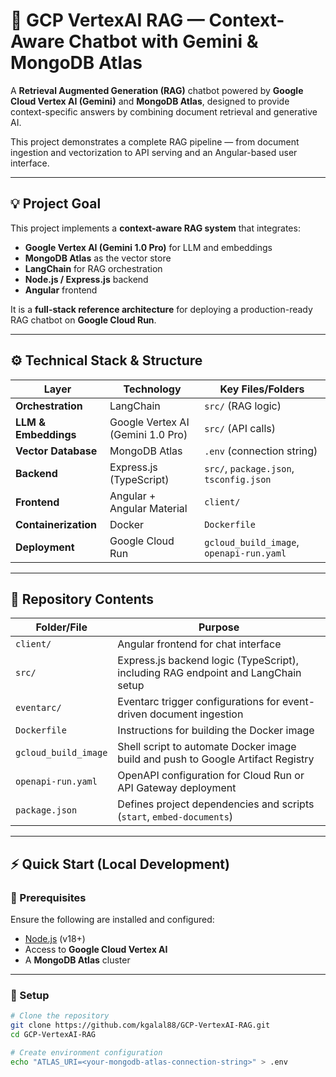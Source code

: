 # 🤖 GCP VertexAI RAG — Context-Aware Chatbot with Gemini & MongoDB Atlas

A **Retrieval Augmented Generation (RAG)** chatbot powered by **Google Cloud Vertex AI (Gemini)** and **MongoDB Atlas**, designed to provide context-specific answers by combining document retrieval and generative AI.

This project demonstrates a complete RAG pipeline — from document ingestion and vectorization to API serving and an Angular-based user interface.

---

## 💡 Project Goal

This project implements a **context-aware RAG system** that integrates:
- **Google Vertex AI (Gemini 1.0 Pro)** for LLM and embeddings  
- **MongoDB Atlas** as the vector store  
- **LangChain** for RAG orchestration  
- **Node.js / Express.js** backend  
- **Angular** frontend  

It is a **full-stack reference architecture** for deploying a production-ready RAG chatbot on **Google Cloud Run**.

---

## ⚙️ Technical Stack & Structure

| Layer | Technology | Key Files/Folders |
|-------|-------------|-------------------|
| **Orchestration** | LangChain | `src/` (RAG logic) |
| **LLM & Embeddings** | Google Vertex AI (Gemini 1.0 Pro) | `src/` (API calls) |
| **Vector Database** | MongoDB Atlas | `.env` (connection string) |
| **Backend** | Express.js (TypeScript) | `src/`, `package.json`, `tsconfig.json` |
| **Frontend** | Angular + Angular Material | `client/` |
| **Containerization** | Docker | `Dockerfile` |
| **Deployment** | Google Cloud Run | `gcloud_build_image`, `openapi-run.yaml` |

---

## 📁 Repository Contents

| Folder/File | Purpose |
|--------------|----------|
| `client/` | Angular frontend for chat interface |
| `src/` | Express.js backend logic (TypeScript), including RAG endpoint and LangChain setup |
| `eventarc/` | Eventarc trigger configurations for event-driven document ingestion |
| `Dockerfile` | Instructions for building the Docker image |
| `gcloud_build_image` | Shell script to automate Docker image build and push to Google Artifact Registry |
| `openapi-run.yaml` | OpenAPI configuration for Cloud Run or API Gateway deployment |
| `package.json` | Defines project dependencies and scripts (`start`, `embed-documents`) |

---

## ⚡ Quick Start (Local Development)

### 🧩 Prerequisites
Ensure the following are installed and configured:
- [Node.js](https://nodejs.org/) (v18+)
- Access to **Google Cloud Vertex AI**
- A **MongoDB Atlas** cluster

---

### 🚀 Setup

```bash
# Clone the repository
git clone https://github.com/kgalal88/GCP-VertexAI-RAG.git
cd GCP-VertexAI-RAG

# Create environment configuration
echo "ATLAS_URI=<your-mongodb-atlas-connection-string>" > .env
